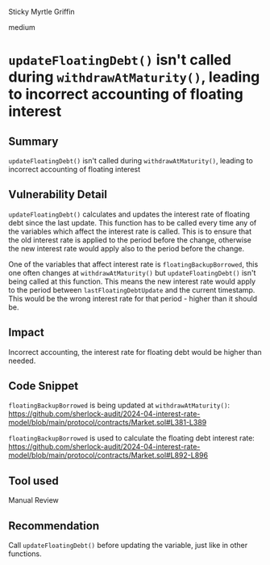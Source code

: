 Sticky Myrtle Griffin

medium

# `updateFloatingDebt()` isn't called during `withdrawAtMaturity()`, leading to incorrect accounting of floating interest

## Summary

`updateFloatingDebt()` isn't called during `withdrawAtMaturity()`, leading to incorrect accounting of floating interest

## Vulnerability Detail

`updateFloatingDebt()` calculates and updates the interest rate of floating debt since the last update.
This function has to be called every time any of the variables which affect the interest rate is called.
This is to ensure that the old interest rate is applied to the period before the change, otherwise the new interest rate would apply also to the period before the change.

One of the variables that affect interest rate is `floatingBackupBorrowed`, this one often changes at `withdrawAtMaturity()` but `updateFloatingDebt()` isn't being called at this function.
This means the new interest rate would apply to the period between `lastFloatingDebtUpdate` and the current timestamp. This would be the wrong interest rate for that period - higher than it should be.


## Impact

Incorrect accounting, the interest rate for floating debt would be higher than needed.

## Code Snippet


`floatingBackupBorrowed` is being updated at  `withdrawAtMaturity()`:
https://github.com/sherlock-audit/2024-04-interest-rate-model/blob/main/protocol/contracts/Market.sol#L381-L389

`floatingBackupBorrowed` is used to calculate the floating debt interest rate:
https://github.com/sherlock-audit/2024-04-interest-rate-model/blob/main/protocol/contracts/Market.sol#L892-L896


## Tool used

Manual Review

## Recommendation
Call `updateFloatingDebt()` before updating the variable, just like in other functions.
